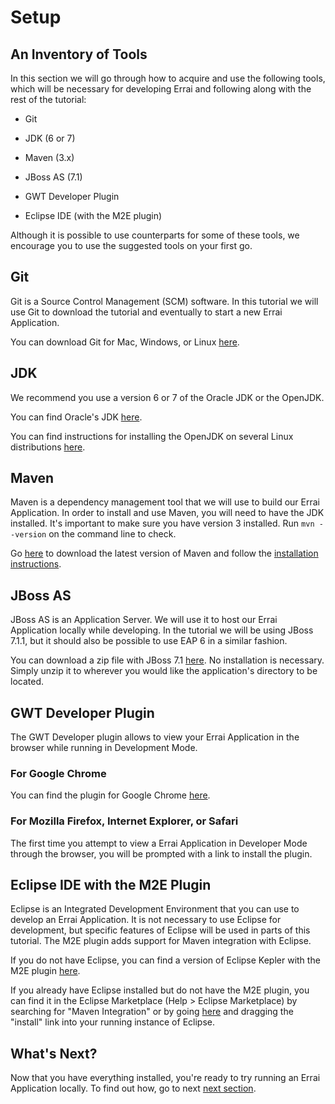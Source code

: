 Setup
=====

An Inventory of Tools
---------------------

In this section we will go through how to acquire and use the following tools, which will be necessary for developing Errai and following along with the rest of the tutorial:

* Git

* JDK (6 or 7)

* Maven (3.x)

* JBoss AS (7.1)

* GWT Developer Plugin

* Eclipse IDE (with the M2E plugin)

Although it is possible to use counterparts for some of these tools, we encourage you to use the suggested tools on your first go.

Git
---

Git is a Source Control Management (SCM) software. In this tutorial we will use Git to download the tutorial and eventually to start a new Errai Application.

You can download Git for Mac, Windows, or Linux [here](http://git-scm.com/downloads).

JDK
---

We recommend you use a version 6 or 7 of the Oracle JDK or the OpenJDK.

You can find Oracle's JDK [here](http://www.oracle.com/technetwork/java/javase/downloads/index.html).

You can find instructions for installing the OpenJDK on several Linux distributions [here](http://www.oracle.com/technetwork/java/javase/downloads/index.html).

Maven
-----

Maven is a dependency management tool that we will use to build our Errai Application. In order to install and use Maven, you will need to have the JDK installed. It's important to make sure you have version 3 installed. Run `mvn --version` on the command line to check.

Go [here](http://maven.apache.org/download.cgi) to download the latest version of Maven and follow the [installation instructions](http://maven.apache.org/download.cgi#Installation_Instructions).

JBoss AS
--------

JBoss AS is an Application Server. We will use it to host our Errai Application locally while developing. In the tutorial we will be using JBoss 7.1.1, but it should also be possible to use EAP 6 in a similar fashion.

You can download a zip file with JBoss 7.1 [here](http://download.jboss.org/jbossas/7.1/jboss-as-7.1.1.Final/jboss-as-7.1.1.Final.zip). No installation is necessary. Simply unzip it to wherever you would like the application's directory to be located.

GWT Developer Plugin
--------------------

The GWT Developer plugin allows to view your Errai Application in the browser while running in Development Mode.

### For Google Chrome

You can find the plugin for Google Chrome [here](https://chrome.google.com/webstore/detail/gwt-developer-plugin/jpjpnpmbddbjkfaccnmhnkdgjideieim?hl=en).

### For Mozilla Firefox, Internet Explorer, or Safari

The first time you attempt to view a Errai Application in Developer Mode through the browser, you will be prompted with a link to install the plugin.

Eclipse IDE with the M2E Plugin
-------------------------------

Eclipse is an Integrated Development Environment that you can use to develop an Errai Application. It is not necessary to use Eclipse for development, but specific features of Eclipse will be used in parts of this tutorial. The M2E plugin adds support for Maven integration with Eclipse.

If you do not have Eclipse, you can find a version of Eclipse Kepler with the M2E plugin [here](http://www.eclipse.org/downloads/packages/eclipse-ide-java-ee-developers/keplersr1).

If you already have Eclipse installed but do not have the M2E plugin, you can find it in the Eclipse Marketplace (Help > Eclipse Marketplace) by searching for "Maven Integration" or by going [here](http://marketplace.eclipse.org/content/maven-integration-eclipse-juno-and-newer) and dragging the "install" link into your running instance of Eclipse.

What's Next?
------------

Now that you have everything installed, you're ready to try running an Errai Application locally. To find out how, go to next [next section](RUN.md).
